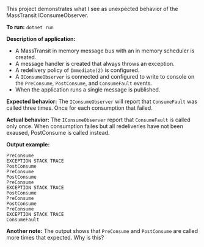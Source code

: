 This project demonstrates what I see as unexpected behavior of the MassTransit IConsumeObserver.

**To run:**
`dotnet run`

**Description of application:**
 - A MassTransit in memory message bus with an in memory scheduler is created.
 - A message handler is created that always throws an exception.
 - A redelivery policy of `Immediate(2)` is configured.
 - A `IConsumeObserver` is connected and configured to write to console on the `PreConsume`, `PostConsume`, and `ConsumeFault` events.
 - When the application runs a single message is published.

**Expected behavior:**
The `IConsumeObserver` will report that `ConsumeFault` was called three times. Once for each consumption that failed.

**Actual behavior:**
The `IConsumeObserver` report that `ConsumeFault` is called only once. When consumption failes but all redeliveries have not been exaused, PostConsume is called instead.

**Output example:**
```
PreConsume
EXCEPTION STACK TRACE
PostConsume
PreConsume
PostConsume
PreConsume
EXCEPTION STACK TRACE
PostConsume
PreConsume
PostConsume
PreConsume
EXCEPTION STACK TRACE
ConsumeFault
```

**Another note:**
The output shows that `PreConsume` and `PostConsume` are called more times that expected. Why is this?